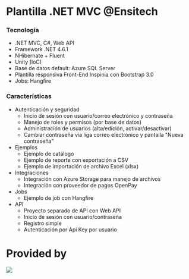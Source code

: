 # Plantilla .NET MVC @Ensitech

### Tecnología
- .NET MVC, C#, Web API
- Framework .NET 4.6.1 
- NHibernate + Fluent
- Unity (IoC)
- Base de datos default: Azure SQL Server
- Plantilla responsiva Front-End Inspinia con Bootstrap 3.0
- Jobs: Hangfire

### Características

- Autenticación y seguridad
	- Inicio de sesión con usuario/correo electrónico y contraseña
	- Manejo de roles y permisos (por base de datos)
	- Administración de usuarios (alta/edición, activar/desactivar)
	- Cambiar contraseña vía liga correo electrónico y pantalla "Nueva contraseña"
- Ejemplos
	- Ejemplo de catálogo
	- Ejemplo de reporte con exportación a CSV
	- Ejemplo de importación de archivo Excel (xlsx)
- Integraciones
	- Integración con Azure Storage para manejo de archivos
	- Integración con proveedor de pagos OpenPay
- Jobs
	- Ejemplo de job con Hangfire
- API
	- Proyecto separado de API con Web API
	- Inicio de sesión con usuario/contraseña
	- Registro simple
	- Autenticación por Api Key por usuario

# Provided by

![](https://www.ensitech.com/wp-content/uploads/2016/09/logo_ensitech_1.png)
